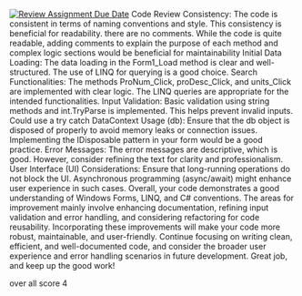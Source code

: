 [![Review Assignment Due Date](https://classroom.github.com/assets/deadline-readme-button-24ddc0f5d75046c5622901739e7c5dd533143b0c8e959d652212380cedb1ea36.svg)](https://classroom.github.com/a/Qm1bV9T_)
Code Review Consistency: The code is consistent in terms of naming conventions and style. This consistency is beneficial for readability.
there are no comments. While the code is quite readable, adding comments to explain the purpose of each method and complex logic sections would be beneficial for maintainability
Initial Data Loading: The data loading in the Form1_Load method is clear and well-structured. The use of LINQ for querying is a good choice.
Search Functionalities: The methods ProNum_Click, proDesc_Click, and units_Click are implemented with clear logic. The LINQ queries are appropriate for the intended functionalities.
Input Validation: Basic validation using string methods and int.TryParse is implemented. This helps prevent invalid inputs.
Could use a try catch
DataContext Usage (db): Ensure that the db object is disposed of properly to avoid memory leaks or connection issues. Implementing the IDisposable pattern in your form would be a good practice.
Error Messages: The error messages are descriptive, which is good. However, consider refining the text for clarity and professionalism.
User Interface (UI) Considerations: Ensure that long-running operations do not block the UI. Asynchronous programming (async/await) might enhance user experience in such cases.
Overall, your code demonstrates a good understanding of Windows Forms, LINQ, and C# conventions. The areas for improvement
mainly involve enhancing documentation, refining input validation and error handling, and considering refactoring for code reusability.
Incorporating these improvements will make your code more robust, maintainable, and user-friendly. Continue focusing on writing clean, efficient, and well-documented code, and consider the broader user experience and error handling scenarios in future development. Great job, and keep up the good work!

over all score 4





